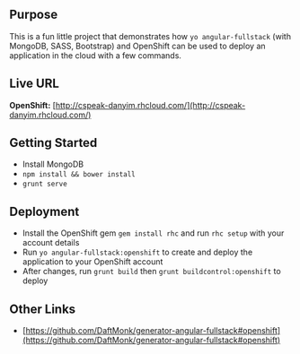 ## Purpose ##
This is a fun little project that demonstrates how `yo angular-fullstack` (with MongoDB, SASS, Bootstrap) and OpenShift can be used to deploy an application in the cloud with a few commands.

## Live URL ##
  **OpenShift:** [http://cspeak-danyim.rhcloud.com/](http://cspeak-danyim.rhcloud.com/)

## Getting Started ##
- Install MongoDB
- `npm install && bower install`
- `grunt serve`

## Deployment ##
- Install the OpenShift gem `gem install rhc` and run `rhc setup` with your account details
- Run `yo angular-fullstack:openshift` to create and deploy the application to your OpenShift account
- After changes, run `grunt build` then `grunt buildcontrol:openshift` to deploy

## Other Links ##
- [https://github.com/DaftMonk/generator-angular-fullstack#openshift](https://github.com/DaftMonk/generator-angular-fullstack#openshift)
